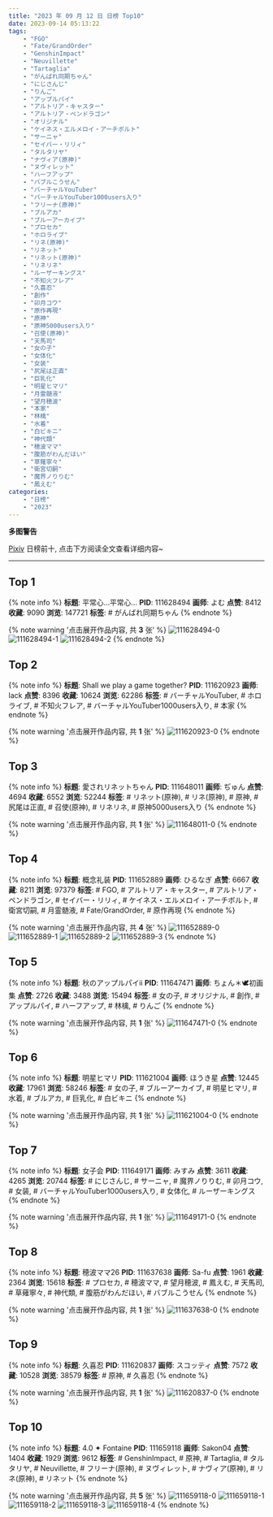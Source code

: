 ```yaml
---
title: "2023 年 09 月 12 日 日榜 Top10"
date: 2023-09-14 05:13:22
tags:
    - "FGO"
    - "Fate/GrandOrder"
    - "GenshinImpact"
    - "Neuvillette"
    - "Tartaglia"
    - "がんばれ同期ちゃん"
    - "にじさんじ"
    - "りんご"
    - "アップルパイ"
    - "アルトリア・キャスター"
    - "アルトリア・ペンドラゴン"
    - "オリジナル"
    - "ケイネス・エルメロイ・アーチボルト"
    - "サーニャ"
    - "セイバー・リリィ"
    - "タルタリヤ"
    - "ナヴィア(原神)"
    - "ヌヴィレット"
    - "ハーフアップ"
    - "バブルこうせん"
    - "バーチャルYouTuber"
    - "バーチャルYouTuber1000users入り"
    - "フリーナ(原神)"
    - "ブルアカ"
    - "ブルーアーカイブ"
    - "プロセカ"
    - "ホロライブ"
    - "リネ(原神)"
    - "リネット"
    - "リネット(原神)"
    - "リネリネ"
    - "ルーザーキングス"
    - "不知火フレア"
    - "久喜忍"
    - "創作"
    - "卯月コウ"
    - "原作再現"
    - "原神"
    - "原神5000users入り"
    - "召使(原神)"
    - "天馬司"
    - "女の子"
    - "女体化"
    - "女装"
    - "尻尾は正直"
    - "巨乳化"
    - "明星ヒマリ"
    - "月霊髄液"
    - "望月穂波"
    - "本家"
    - "林檎"
    - "水着"
    - "白ビキニ"
    - "神代類"
    - "穂波ママ"
    - "腹筋がわんだほい"
    - "草薙寧々"
    - "衛宮切嗣"
    - "魔界ノりりむ"
    - "鳳えむ"
categories:
    - "日榜"
    - "2023"
---
```


<i class="fa fa-triangle-exclamation"></i>**多图警告**<i class="fa fa-triangle-exclamation"></i>

[Pixiv](https://www.pixiv.net/) 日榜前十, 点击下方阅读全文查看详细内容~

<!-- more -->

---

## Top 1

{% note info %}
**标题**: 平常心…平常心…
**PID**: 111628494 **画师**: よむ
**点赞**: 8412 **收藏**: 9090 **浏览**: 147721
**标签**: # がんばれ同期ちゃん
{% endnote %}

{% note warning '点击展开作品内容, 共 **3** 张' %}
![111628494-0](https://i.pixiv.re/img-original/img/2023/09/11/08/04/52/111628494_p0.jpg)
![111628494-1](https://i.pixiv.re/img-original/img/2023/09/11/08/04/52/111628494_p1.jpg)
![111628494-2](https://i.pixiv.re/img-original/img/2023/09/11/08/04/52/111628494_p2.jpg)
{% endnote %}

## Top 2

{% note info %}
**标题**: Shall we play a game together?
**PID**: 111620923 **画师**: lack
**点赞**: 8396 **收藏**: 10624 **浏览**: 62286
**标签**: # バーチャルYouTuber, # ホロライブ, # 不知火フレア, # バーチャルYouTuber1000users入り, # 本家
{% endnote %}

{% note warning '点击展开作品内容, 共 **1** 张' %}
![111620923-0](https://i.pixiv.re/img-original/img/2023/09/11/00/01/14/111620923_p0.png)
{% endnote %}

## Top 3

{% note info %}
**标题**: 愛されリネットちゃん
**PID**: 111648011 **画师**: ぢゅん
**点赞**: 4694 **收藏**: 6552 **浏览**: 52244
**标签**: # リネット(原神), # リネ(原神), # 原神, # 尻尾は正直, # 召使(原神), # リネリネ, # 原神5000users入り
{% endnote %}

{% note warning '点击展开作品内容, 共 **1** 张' %}
![111648011-0](https://i.pixiv.re/img-original/img/2023/09/12/00/21/08/111648011_p0.jpg)
{% endnote %}

## Top 4

{% note info %}
**标题**: 概念礼装
**PID**: 111652889 **画师**: ひるなぎ
**点赞**: 6667 **收藏**: 8211 **浏览**: 97379
**标签**: # FGO, # アルトリア・キャスター, # アルトリア・ペンドラゴン, # セイバー・リリィ, # ケイネス・エルメロイ・アーチボルト, # 衛宮切嗣, # 月霊髄液, # Fate/GrandOrder, # 原作再現
{% endnote %}

{% note warning '点击展开作品内容, 共 **4** 张' %}
![111652889-0](https://i.pixiv.re/img-original/img/2023/09/12/06/00/05/111652889_p0.jpg)
![111652889-1](https://i.pixiv.re/img-original/img/2023/09/12/06/00/05/111652889_p1.jpg)
![111652889-2](https://i.pixiv.re/img-original/img/2023/09/12/06/00/05/111652889_p2.jpg)
![111652889-3](https://i.pixiv.re/img-original/img/2023/09/12/06/00/05/111652889_p3.jpg)
{% endnote %}

## Top 5

{% note info %}
**标题**: 秋のアップルパイⅱ
**PID**: 111647471 **画师**: ちょん＊🕊初画集
**点赞**: 2726 **收藏**: 3488 **浏览**: 15494
**标签**: # 女の子, # オリジナル, # 創作, # アップルパイ, # ハーフアップ, # 林檎, # りんご
{% endnote %}

{% note warning '点击展开作品内容, 共 **1** 张' %}
![111647471-0](https://i.pixiv.re/img-original/img/2023/09/12/00/07/11/111647471_p0.png)
{% endnote %}

## Top 6

{% note info %}
**标题**: 明星ヒマリ
**PID**: 111621004 **画师**: ほうき星
**点赞**: 12445 **收藏**: 17961 **浏览**: 58246
**标签**: # 女の子, # ブルーアーカイブ, # 明星ヒマリ, # 水着, # ブルアカ, # 巨乳化, # 白ビキニ
{% endnote %}

{% note warning '点击展开作品内容, 共 **1** 张' %}
![111621004-0](https://i.pixiv.re/img-original/img/2023/09/11/00/01/57/111621004_p0.jpg)
{% endnote %}

## Top 7

{% note info %}
**标题**: 女子会
**PID**: 111649171 **画师**: みすみ
**点赞**: 3611 **收藏**: 4265 **浏览**: 20744
**标签**: # にじさんじ, # サーニャ, # 魔界ノりりむ, # 卯月コウ, # 女装, # バーチャルYouTuber1000users入り, # 女体化, # ルーザーキングス
{% endnote %}

{% note warning '点击展开作品内容, 共 **1** 张' %}
![111649171-0](https://i.pixiv.re/img-original/img/2023/09/12/01/02/47/111649171_p0.png)
{% endnote %}

## Top 8

{% note info %}
**标题**: 穂波ママ26
**PID**: 111637638 **画师**: Sa-fu
**点赞**: 1961 **收藏**: 2364 **浏览**: 15618
**标签**: # プロセカ, # 穂波ママ, # 望月穂波, # 鳳えむ, # 天馬司, # 草薙寧々, # 神代類, # 腹筋がわんだほい, # バブルこうせん
{% endnote %}

{% note warning '点击展开作品内容, 共 **1** 张' %}
![111637638-0](https://i.pixiv.re/img-original/img/2023/09/11/18/34/16/111637638_p0.jpg)
{% endnote %}

## Top 9

{% note info %}
**标题**: 久喜忍
**PID**: 111620837 **画师**: スコッティ
**点赞**: 7572 **收藏**: 10528 **浏览**: 38579
**标签**: # 原神, # 久喜忍
{% endnote %}

{% note warning '点击展开作品内容, 共 **1** 张' %}
![111620837-0](https://i.pixiv.re/img-original/img/2023/09/11/00/00/33/111620837_p0.jpg)
{% endnote %}

## Top 10

{% note info %}
**标题**: 4.0 ✦ Fontaine
**PID**: 111659118 **画师**: Sakon04
**点赞**: 1404 **收藏**: 1929 **浏览**: 9612
**标签**: # GenshinImpact, # 原神, # Tartaglia, # タルタリヤ, # Neuvillette, # フリーナ(原神), # ヌヴィレット, # ナヴィア(原神), # リネ(原神), # リネット
{% endnote %}

{% note warning '点击展开作品内容, 共 **5** 张' %}
![111659118-0](https://i.pixiv.re/img-original/img/2023/09/12/20/24/02/111659118_p0.jpg)
![111659118-1](https://i.pixiv.re/img-original/img/2023/09/12/20/24/02/111659118_p1.jpg)
![111659118-2](https://i.pixiv.re/img-original/img/2023/09/12/20/24/02/111659118_p2.jpg)
![111659118-3](https://i.pixiv.re/img-original/img/2023/09/12/20/24/02/111659118_p3.jpg)
![111659118-4](https://i.pixiv.re/img-original/img/2023/09/12/20/24/02/111659118_p4.jpg)
{% endnote %}
